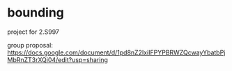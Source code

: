 bounding
========

project for 2.S997


group proposal: https://docs.google.com/document/d/1pd8nZ2IxiIFPYPBRWZQcwayYbatbPjMbRnZT3rXQi04/edit?usp=sharing